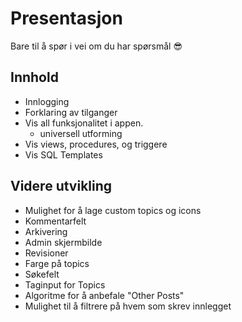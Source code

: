 # Presentasjon

Bare til å spør i vei om du har spørsmål 😎

## Innhold
- Innlogging
- Forklaring av tilganger
- Vis all funksjonalitet i appen.
  - universell utforming
- Vis views, procedures, og triggere
- Vis SQL Templates

## Videre utvikling
- Mulighet for å lage custom topics og icons
- Kommentarfelt
- Arkivering
- Admin skjermbilde
- Revisioner
- Farge på topics
- Søkefelt
- Taginput for Topics
- Algoritme for å anbefale "Other Posts"
- Mulighet til å filtrere på hvem som skrev innlegget
